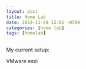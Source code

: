 ```yaml
---
layout: post
title: Home Lab
date: 2022-11-29 12:01 -0500
categories: [home lab]
tags: [homelab]
---
```


My current setup:

VMware esxi

